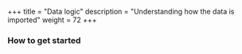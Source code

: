 +++
title = "Data logic"
description = "Understanding how the data is imported"
weight = 72
+++

### How to get started

